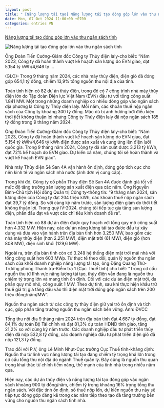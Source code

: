 ```yaml
---
layout: post
title: " [Năng lượng tái tạo] Năng lượng tái tạo đóng góp lớn vào thu ngân sách tỉnh"
date: Mon, 07 Oct 2024 11:00:00 +0700
categories: entries VN
---
```

[Năng lượng tái tạo đóng góp lớn vào thu ngân sách tỉnh](https://baogialai.com.vn/nang-luong-tai-tao-gop-phan-tang-thu-ngan-sach-post295960.html)

![Năng lượng tái tạo đóng góp lớn vào thu ngân sách tỉnh](https://cdn.baogialai.com.vn/images/a95dd877509f86a1e987f3f156033689f77ed63ed060b56f30372cbea917481bec0a2f57dc555cc37f433a7f8caf0264be78997ceac1eca8caa0667553dba63e984b53c0a6fe4f1ca0c5a1d8b6bbb925/1728227005367-5753.jpeg.webp)

Ông Đoàn Tiến Cường-Giám đốc Công ty Thủy điện Ialy-cho biết: “Năm 2023, Công ty đã hoàn thành vượt kế hoạch sản lượng do EVN giao, đạt 5,154 tỷ kWh/4,646 tỷ ...

(GLO)- Trong 9 tháng năm 2024, các nhà máy thủy điện, điện gió đã đóng góp 654,1 tỷ đồng, chiếm 13,9% tổng nguồn thu nội địa của tỉnh.

Toàn tỉnh hiện có 82 dự án thủy điện, trong đó có 7 công trình nhà máy thủy điện lớn do Tập đoàn Điện lực Việt Nam (EVN) đầu tư với tổng công suất 1.841 MW. Một trong những doanh nghiệp có nhiều đóng góp vào ngân sách địa phương là Công ty Thủy điện Ialy. Mỗi năm, các khoản thuế nộp ngân sách của Công ty khoảng 300 tỷ đồng. Mặc dù bị ảnh hưởng bởi điều kiện thời tiết không thuận lợi nhưng Công ty Thủy điện Ialy đã nộp ngân sách 185 tỷ đồng trong 9 tháng năm 2024.

Ông Đoàn Tiến Cường-Giám đốc Công ty Thủy điện Ialy-cho biết: “Năm 2023, Công ty đã hoàn thành vượt kế hoạch sản lượng do EVN giao, đạt 5,154 tỷ kWh/4,646 tỷ kWh điện được sản xuất và cung ứng lên điện lưới quốc gia. Trong 9 tháng năm 2024, Công ty đã sản xuất được 3,213 tỷ kWh, đạt 72% kế hoạch do EVN giao. Dự kiến cả năm, chúng tôi sẽ hoàn thành và vượt kế hoạch EVN giao”.

Nhà máy Thủy điện Sê San 4A vận hành ổn định, đóng góp tích cực cho nền kinh tế và ngân sách nhà nước (ảnh đơn vị cung cấp).

Trong khi đó, Công ty cổ phần Thủy điện Sê San 4A được đánh giá tốt về mức độ tăng trưởng sản lượng sản xuất điện qua các năm. Ông Nguyễn Bình-Chủ tịch Hội đồng Quản trị Công ty-thông tin: “9 tháng năm 2024, sản lượng điện của Công ty đạt 204 triệu kWh, các khoản thuế nộp ngân sách đạt 39,7 tỷ đồng. So với cùng kỳ năm trước, sản lượng điện giảm do thời tiết không thuận lợi. Trong quý IV-2024, chúng tôi tiếp tục gia tăng sản lượng điện, phấn đấu đạt và vượt các chỉ tiêu kinh doanh đề ra”.

Toàn tỉnh hiện có 88 dự án điện được quy hoạch với tổng quy mô công suất hơn 4.332 MW. Hiện nay, các dự án năng lượng tái tạo được đầu tư xây dựng và đưa vào vận hành trên địa bàn tỉnh hơn 3.250 MW, bao gồm các nhà máy thủy điện (hơn 2.251 MW), điện mặt trời (61 MW), điện gió (hơn 808 MW), điện sinh khối (129,6 MW).

Ngoài ra, trên địa bàn tỉnh còn có 3.248 hệ thống điện mặt trời mái nhà với tổng công suất hơn 603 MWp. Từ thực tế theo dõi, quản lý nguồn thu ngân sách của khối doanh nghiệp năng lượng tái tạo, ông Đặng Quang Thứ-Trưởng phòng Thanh tra-Kiểm tra 1 (Cục Thuế tỉnh) cho biết: “Trong cơ cấu nguồn thu từ lĩnh vực năng lượng tái tạo, thủy điện vẫn đang là nguồn thu chiếm tỷ trọng lớn và mang tính ổn định. Đối với các dự án điện mặt trời, đa phần quy mô nhỏ, công suất 1 MW. Theo dự tính, sau khi thực hiện khấu trừ thuế giá trị gia tăng đầu vào thì điện mặt trời đóng góp ngân sách trên 200 triệu đồng/năm/MW”.

Nguồn thu ngân sách từ các công ty thủy điện giữ vai trò ổn định và tích cực, góp phần tăng trưởng nguồn thu ngân sách bền vững. Ảnh: ĐVCC

Tổng thu nội địa 9 tháng năm 2024 trên địa bàn tỉnh đạt 4.687 tỷ đồng, đạt 84,1% dự toán Bộ Tài chính và đạt 81,3% dự toán HĐND tỉnh giao, tăng 21,2% so với cùng kỳ năm trước. Các doanh nghiệp đầu tư phát triển thủy điện đã nộp 532,8 tỷ đồng, các doanh nghiệp đầu tư phát triển điện gió đã nộp 121,3 tỷ đồng.

Trao đổi với P.V, ông Lê Minh Nhựt-Cục trưởng Cục Thuế tỉnh-khẳng định: Nguồn thu từ lĩnh vực năng lượng tái tạo đang chiếm tỷ trọng khá lớn trong cơ cấu tổng thu nội địa do ngành Thuế quản lý. Đây cũng là nguồn thu quan trọng khai thác từ chính tiềm năng, thế mạnh của tỉnh nhà trong nhiều năm qua.

Hiện nay, các dự án thủy điện và năng lượng tái tạo đóng góp vào ngân sách khoảng 900 tỷ đồng/năm, chiếm tỷ trọng khoảng 16% trong tổng thu ngân sách. Với đặc tính ổn định, số thuế nộp lớn, dự kiến nguồn thu này sẽ tiếp tục đóng góp đáng kể trong các năm tiếp theo tạo đà tăng trưởng bền vững cho nguồn thu ngân sách tỉnh nhà.

